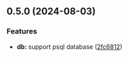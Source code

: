 ## 0.5.0 (2024-08-03)


### Features

* **db:** support psql database ([2fc6812](https://github.com/l4rm4nd/Django-Ultimate/commit/2fc6812fc4b804906c5be4c107697a462eec70a6))

